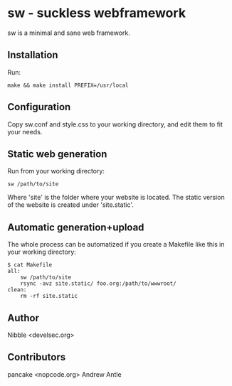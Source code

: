 # sw - suckless webframework

sw is a minimal and sane web framework.

## Installation

Run:

`make && make install PREFIX=/usr/local`

## Configuration

Copy sw.conf and style.css to your working directory, and edit them to fit your needs.

## Static web generation

Run from your working directory:

`sw /path/to/site`

Where 'site' is the folder where your website is located.
The static version of the website is created under 'site.static'.

## Automatic generation+upload

The whole process can be automatized if you create a Makefile like this in your working directory:

```
$ cat Makefile
all:
	sw /path/to/site
	rsync -avz site.static/ foo.org:/path/to/wwwroot/
clean:
	rm -rf site.static
```

## Author

Nibble \<develsec.org\>

## Contributors

pancake \<nopcode.org\>
Andrew Antle
